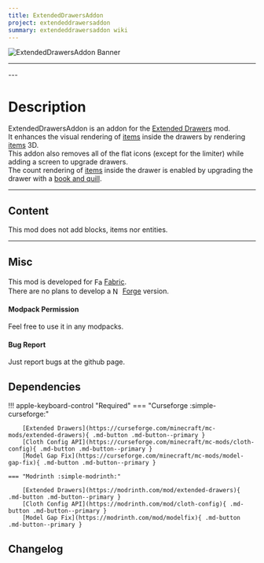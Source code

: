 ```yaml
---
title: ExtendedDrawersAddon
project: extendeddrawersaddon
summary: extendeddrawersaddon wiki
---
```

<script src="/wiki/javascripts/data.js"></script>
<script src="/wiki/javascripts/sidebar.js" id="extendeddrawersaddon"></script>

![ExtendedDrawersAddon Banner](/wiki/assets/general/banner/extendeddrawersaddonbanner.png)

---
<div id="showcase-gallery" modid="extendeddrawersaddon" image_1="extendeddrawersaddon_image_1" image_2="extendeddrawersaddon_image_2"></div>
<script src="/wiki/javascripts/showcase.js"></script>
---

# Description
ExtendedDrawersAddon is an addon for the [Extended Drawers](https://modrinth.com/mod/extended-drawers) mod.  
It enhances the visual rendering of [items](https://minecraft.wiki/w/Item) inside the drawers by rendering [items](https://minecraft.wiki/w/Item) 3D.  
This addon also removes all of the flat icons (except for the limiter) while adding a screen to upgrade drawers.  
The count rendering of [items](https://minecraft.wiki/w/Item) inside the drawer is enabled by upgrading the drawer with a [book and quill](https://minecraft.wiki/w/Book_and_Quill).

---
## Content
This mod does not add blocks, items nor entities.  
  
---
## Misc
This mod is developed for <img src="https://fabricmc.net/assets/logo.png" alt="Fabric" width="16" height="16" style="position: relative; top: 3px;"> [Fabric](https://fabricmc.net/).  
There are no plans to develop a <img src="https://neoforged.net/img/authors/neoforged.png" alt="NeoForged" width="16" height="16" style="position: relative; top: 3px;"> [Forge](https://neoforged.net/) version.  

#### Modpack Permission
Feel free to use it in any modpacks.  

#### Bug Report
Just report bugs at the github page.  

## Dependencies

!!! apple-keyboard-control "Required"
    === "Curseforge :simple-curseforge:"

        [Extended Drawers](https://curseforge.com/minecraft/mc-mods/extended-drawers){ .md-button .md-button--primary }
        [Cloth Config API](https://curseforge.com/minecraft/mc-mods/cloth-config){ .md-button .md-button--primary }
        [Model Gap Fix](https://curseforge.com/minecraft/mc-mods/model-gap-fix){ .md-button .md-button--primary }

    === "Modrinth :simple-modrinth:"

        [Extended Drawers](https://modrinth.com/mod/extended-drawers){ .md-button .md-button--primary }
        [Cloth Config API](https://modrinth.com/mod/cloth-config){ .md-button .md-button--primary }
        [Model Gap Fix](https://modrinth.com/mod/modelfix){ .md-button .md-button--primary }

## Changelog
<script src="https://cdn.jsdelivr.net/npm/marked/marked.min.js"></script>
<div id="log" modid="extendeddrawersaddon"></div>
